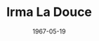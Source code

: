 ---
title: Irma La Douce
date: 1967-05-19
closing_date: 1967-06-10
layout: productions
featured_image: 
image_caption:
image_credit:
playbill:
category:
Theatre: Theatre Jacksonville
Venue: Little Theatre
cast:
  Irma-La-Douce - a Poule: Jeanne Solomon Berdet
  Nestor-Le-Fripe - a Law Student: Bill Bronson
  Bob-Le-Fripe - Proprietor of the Bar des Inquiets: Bernard Katz
  Polyte-LeMou-A Mec: Robert J. Davis
  Jojo-Les-Yeux-Sales- a Mec: James Cole
  Roberto-Les-Diams - a Mec: William Scott Thornton
  Frangipane - a Mec: Bill Milton
  Persil - a Mec: Bruce Henn
  Police Inspector: Paul Galloway
  M. Bougne - a Ballroom Owner: Jack Masters
  Counsel for the Prosecution: Ernest Goldsmith
  Counsel for the Defense: Jack Masters
  Warder: 
    - Ernest Goldsmith
    -  Marshall Nazworth
  A Tax Inspecor: Gil Gimbel
  A Priest - An Honest Man: Bill Scott
  Gendarme: 
    - Marshall Nazworth
    - Gil Gimbel
  Bar Lounger, Prisoner & Client: 
    - Gil Gimbel
    - Clyde Gore
    - Jack Masters
    - Bill Scott
    - Fernando Velandia
crew:
  Director: George Ballis
  Scenic Design: Larry Riddle
  Dance Choreography: Jeanne Solomon Berdet
  Musical Director: Rosalind McCall
  Assistant Choreographer: Frank Spoler
  Stage Manager: Al Gimbel
  Assistant Stage Manager: 
    - Marshall Grauer
    - Telma Baker
    - Sidney Backer
  Book Holder: Elise Hallowes
  Costumes: 
    - Lois Lee Stewart
    - Mrs. A. S. Stewart
  Properties: 
    - Maria Alarcon
    - Helen Roberts
    - Gladys Dale
    - Judy Pryor
  Make-up: 
    - Marcy Massaniso
    - Jan Daves
    - Marshall Grauer
  Lighting: 
    - Peggy Miller
    - Harold Nearhoof
  Scenery: 
    - Walter Quattlebaum
    - Harold Nearhoof
    - Charles Vance
    - Jack Broughton
    - Maria Alarcon
    - Judy Pryor
    - Lyn Lazarus
    - Ellen Black
    - Sam Helfrich
    - Pat Bray
    - The Backers
  Follow Spot: 
    - Nancy Keller
    - Ellen Black
  About the Cast notes: Jean Goodman
  Photograph of Mr. Ballis: Judith Gefter
orchestra:
  Musician:
    - Scott McCall
    - Mary Witthoff
external_links:
---